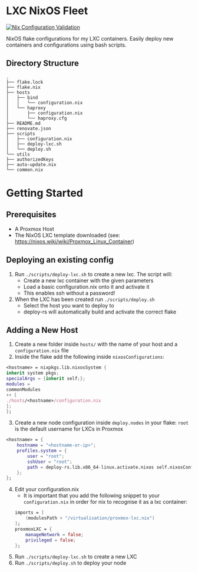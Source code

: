 # LXC NixOS Fleet
[![Nix Configuration Validation](https://github.com/KuiprLab/fleet.nix/actions/workflows/validate.yaml/badge.svg)](https://github.com/KuiprLab/fleet.nix/actions/workflows/validate.yaml)

NixOS flake configurations for my LXC containers. Easily deploy new containers and configurations using bash scripts.

## Directory Structure

```
.
├── flake.lock
├── flake.nix
├── hosts
│   ├── bind
│   │   └── configuration.nix
│   └── haproxy
│       ├── configuration.nix
│       └── haproxy.cfg
├── README.md
├── renovate.json
├── scripts
│   ├── configuration.nix
│   ├── deploy-lxc.sh
│   └── deploy.sh
└── utils
├── authorizedKeys
├── auto-update.nix
└── common.nix
```

# Getting Started

## Prerequisites

- A Proxmox Host
- The NixOS LXC template downloaded (see: https://nixos.wiki/wiki/Proxmox_Linux_Container)

## Deploying an existing config

1. Run `./scripts/deploy-lxc.sh` to create a new lxc. The script will:
    - Create a new lxc container with the given parameters
    - Load a basic configuration.nix onto it and activate it
    - This enables ssh without a password!
2. When the LXC has been created run `./scripts/deploy.sh`
    - Select the host you want to deploy to
    - deploy-rs will automatically build and activate the correct flake

## Adding a New Host

1. Create a new folder inside `hosts/` with the name of your host and a `configuration.nix` file
2. Inside the flake add the following inside `nixosConfigurations`:
```nix
<hostname> = nixpkgs.lib.nixosSystem {
inherit system pkgs;
specialArgs = {inherit self;};
modules =
commonModules
++ [
./hosts/<hostname>/configuration.nix
];
};
```
3. Create a new node configuration inside `deploy.nodes` in your flake:
`root` is the default username for LXCs in Proxmox
```nix
<hostname> = {
    hostname = "<hostname-or-ip>";
    profiles.system = {
        user = "root";
        sshUser = "root";
        path = deploy-rs.lib.x86_64-linux.activate.nixos self.nixosConfigurations.<hostname>;
    };
};
```
4. Edit your configuration.nix
    - It is important that you add the following snippet to your `configuration.nix` in order for nix to recognise it as a lxc container:
    ```nix
    imports = [
        (modulesPath + "/virtualisation/proxmox-lxc.nix")
    ];
    proxmoxLXC = {
        manageNetwork = false;
        privileged = false;
    };
    ```
5. Run `./scripts/deploy-lxc.sh` to create a new LXC
6. Run `./scripts/deploy.sh` to deploy your node
